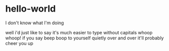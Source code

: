 # hello-world
I don't know what I'm doing

well i'd just like to say it's much easier to type without capitals
whoop whoop!
if you say beep boop to yourself quietly over and over it'll probably cheer you up
